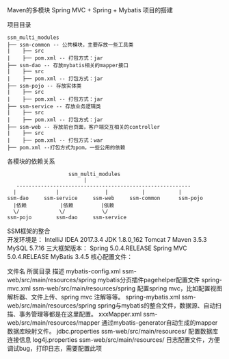 Maven的多模块 Spring MVC + Spring + Mybatis 项目的搭建

项目目录  
```
ssm_multi_modules
├── ssm-common -- 公共模块，主要存放一些工具类
|    ├── src
|    ├── pom.xml -- 打包方式：jar
├── ssm-dao -- 存放mybatis相关的mapper接口
|    ├── src
|    ├── pom.xml -- 打包方式：jar
├── ssm-pojo -- 存放实体类
|    ├── src
|    ├── pom.xml -- 打包方式：jar
├── ssm-service -- 存放业务逻辑类
|    ├── src
|    ├── pom.xml -- 打包方式：jar
├── ssm-web -- 存放前台页面，客户端交互相关的controller
|    ├── src
|    ├── pom.xml -- 打包方式：war
├── pom.xml --打包方式为pom，一些公用的依赖
```
各模块的依赖关系  
```
                    ssm_multi_modules   
                         |  
   ---------------------------------------------------------  
  |	            |               |           |           |  
ssm-dao     ssm-service     ssm-web     ssm-common      ssm-pojo  
  |依赖           |依赖         |依赖  
  \/             \/            \/   
ssm-pojo        ssm-dao     ssm-service  				
```				
SSM框架的整合  
开发环境是：
    IntelliJ IDEA 2017.3.4
    JDK 1.8.0_162
    Tomcat 7
    Maven 3.5.3
    MySQL 5.7.16
三大框架版本：
    Spring 5.0.4.RELEASE
    Spring MVC 5.0.4.RELEASE
    MyBatis 3.4.5
核心配置文件：

文件名                     所属目录                            描述
mybatis-config.xml  ssm-web/src/main/resources/spring   mybatis分页插件pagehelper配置文件
spring-mvc.xml	    ssm-web/src/main/resources/spring   配置spring mvc，比如配置视图解析器、文件上传、spring mvc 注解等等。
spring-mybatis.xml  ssm-web/src/main/resources/spring   spring与mybatis的整合文件，数据源、自动扫描、事务管理等都是在这里配置。
xxxMapper.xml	    ssm-web/src/main/resources/mapper   通过mybatis-generator自动生成的mapper数据库映射文件。
jdbc.properties	    ssm-web/src/main/resources/	        配置数据库连接信息
log4j.properties    ssm-web/src/main/resources/         日志配置文件，方便调试bug，打印日志，需要配置此项